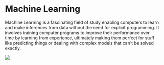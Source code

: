 
# Machine Learning

Machine Learning is a fascinating field of study enabling computers to learn and make inferences from data without the need for explicit programming.  It involves training computer programs to improve their performance over time by learning from experience, ultimately making them perfect for stuff like predicting things or dealing with complex models that can't be solved exactly.

![](b94b9d816faad8f1151715e9e566e5db.png) 
